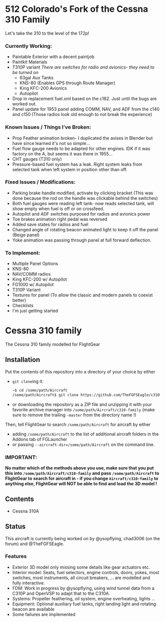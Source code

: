 # 512 Colorado's Fork of the Cessna 310 Family
Let's take the 310 to the level of the 172p!

### Currently Working:
* Paintable Exterior with a decent paintjob
* Paintkit Materials
* T310P variant *There are switches for radio and avionics- they need to be turned on* 
	* 63gal Aux Tanks
	* KNS-80 (Enables GPS through Route Manager)
	* King KFC-200 Avionics
	* Autopilot
* Drop in replacement fuel.xml based on the c182. Just until the bugs are worked out.
* Panel update for 1953 panel adding COMM, NAV, and ADF from the c140 and c150 (Those radios look old enough to not break the experience)

### Known Issues / Things I've Broken:
* Prop Feather animation broken- I duplicated the axises in Blender but have since learned it's not so simple...
* Fuel flow gauge needs to be adapted for other engines. IDK if it was factory on the A, but seems it was there in 1955...
* CHT gauges (T310 only)
* Pressure-based fuel system has a leak. Right system leaks from selected tank when left system in position other than off. 

### Fixed Issues / Modifications:
* Parking brake handle modified, activate by clicking bracket (This was done because the rod on the handle was clickable behind the switches)
* Both fuel gauges were reading left tank- now reads selected tank, will show empty when fuel is off or on crossfeed.
* Autopilot and ADF switches purposed for radios and avionics power
* Toe brakes animation right pedal was reversed
* Added save states for radios and fuel
* Changed angle of rotating beacon animated light to keep it off the panel (Beige panel)
* Yoke animation was passing through panel at full forward deflection.

### To Implement:
* Multiple Panel Options
* KNS-80
* NAV/COMM radios
* King KFC-200 w/ Autopilot
* FG1000 w/ Autopilot
* T310P Variant
* Textures for panel (To allow the classic and modern panels to coexist better)
* Checklists
* I'm just getting started


# Cessna 310 family
The Cessna 310 family modelled for FlightGear

## Installation

Put the contents of this repository into a directory of your choice by either
* `git clone`ing it:
	```sh
	~$ cd /some/path/Aircraft
	/some/path/Aircraft$ git clone https://github.com/TheFGFSEagle/c310-family
	```
* or downloading the repository as a ZIP file and unzipping it with your favorite archive manager into `/some/path/Aircraft/c310-family` (make sure to remove the trailing `-master` from the directory name !)

Then, tell FlightGear to search `/some/path/Aircraft` for aircraft by either
* adding `/some/path/Aircraft` to the list of additional aircraft folders in the Addons tab of FGLauncher
* or passing `--aircraft-dir=/some/path/Aircraft` on the command line.

### IMPORTANT:
**No matter which of the methods above you use, make sure that you put this into `/some/path/Aircraft/c310-family` and pass `/some/path/Aircraft` to FlightGear to search for aircraft in - if you change `Aircraft/c310-family` to anything else, FlightGear will NOT be able to find and load the 3D model !**

## Contents

* Cessna 310A

## Status

This aircraft is currently being worked on by @ysopflying, chad3006 (on the forum) and @TheFGFSEagle.

### Features
* Exterior 3D model only missing some details like gear actuators etc.
* Interior model: Seats, fuel selectors, engine controls, doors, yokes, most switches, most instruments, all circuit breakers, … are modelled and fully interactive.
* FDM: Work in progress by @ysopflying, using wind tunnel data from a C310P and OpenVSP to adapt that to the C310A.
* Systems: Propeller feathering, oil system, engine overheating, lights …
* Equipment: Optional auxiliary fuel tanks, right landing light and rotating beacon are available
* Some failures are implemented
